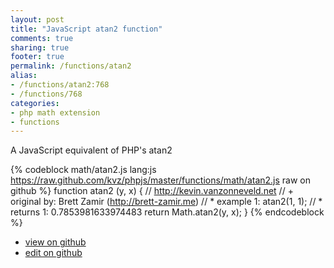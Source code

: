 ```yaml
---
layout: post
title: "JavaScript atan2 function"
comments: true
sharing: true
footer: true
permalink: /functions/atan2
alias:
- /functions/atan2:768
- /functions/768
categories:
- php math extension
- functions
---
```

A JavaScript equivalent of PHP's atan2

<!-- more -->

{% codeblock math/atan2.js lang:js https://raw.github.com/kvz/phpjs/master/functions/math/atan2.js raw on github %}
function atan2 (y, x) {
    // http://kevin.vanzonneveld.net
    // +   original by: Brett Zamir (http://brett-zamir.me)
    // *     example 1: atan2(1, 1);
    // *     returns 1: 0.7853981633974483
    return Math.atan2(y, x);
}
{% endcodeblock %}

 - [view on github](https://github.com/kvz/phpjs/blob/master/functions/math/atan2.js)
 - [edit on github](https://github.com/kvz/phpjs/edit/master/functions/math/atan2.js)

